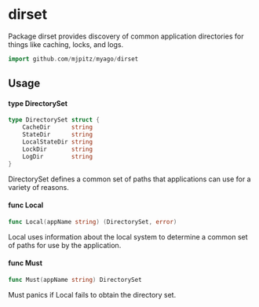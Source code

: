 # dirset

Package dirset provides discovery of common application directories for things
like caching, locks, and logs.

```go
import github.com/mjpitz/myago/dirset
```

## Usage

#### type DirectorySet

```go
type DirectorySet struct {
	CacheDir      string
	StateDir      string
	LocalStateDir string
	LockDir       string
	LogDir        string
}
```

DirectorySet defines a common set of paths that applications can use for a
variety of reasons.

#### func Local

```go
func Local(appName string) (DirectorySet, error)
```

Local uses information about the local system to determine a common set of paths
for use by the application.

#### func Must

```go
func Must(appName string) DirectorySet
```

Must panics if Local fails to obtain the directory set.
